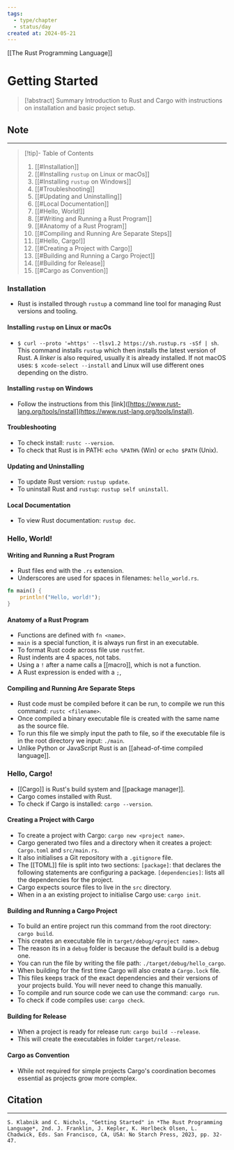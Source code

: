 ```yaml
---
tags:
  - type/chapter
  - status/day
created at: 2024-05-21
---
```

[[The Rust Programming Language]]
# Getting Started

> [!abstract] Summary
> Introduction to Rust and Cargo with instructions on installation and basic project setup. 
## Note
---
> [!tip]- Table of Contents
> 1. [[#Installation]]
> 	1. [[#Installing `rustup` on Linux or macOs]]
> 	2. [[#Installing `rustup` on Windows]]
> 	3. [[#Troubleshooting]]
> 	4. [[#Updating and Uninstalling]]
> 	5. [[#Local Documentation]]
> 2. [[#Hello, World!]]
> 	1. [[#Writing and Running a Rust Program]]
> 	2. [[#Anatomy of a Rust Program]]
> 	3. [[#Compiling and Running Are Separate Steps]]
> 3. [[#Hello, Cargo!]]
> 	1. [[#Creating a Project with Cargo]]
> 	2. [[#Building and Running a Cargo Project]]
> 	3. [[#Building for Release]]
> 	4. [[#Cargo as Convention]]
### Installation
- Rust is installed through `rustup` a command line tool for managing Rust versions and tooling.
#### Installing `rustup` on Linux or macOs
- `$ curl --proto '=https' --tlsv1.2 https://sh.rustup.rs -sSf | sh`.
  This command installs `rustup` which then installs the latest version of Rust.
  A *linker* is also required, usually it is already installed. If not macOS uses: `$ xcode-select --install` and Linux will use different ones depending on the distro.
#### Installing `rustup` on Windows
- Follow the instructions from this [link]([https://www.rust-lang.org/tools/install](https://www.rust-lang.org/tools/install).
#### Troubleshooting
- To check install: `rustc --version`.
- To check that Rust is in PATH: `echo %PATH%` (Win) or `echo $PATH` (Unix).
#### Updating and Uninstalling
- To update Rust version: `rustup update`.
- To uninstall Rust and `rustup`: `rustup self uninstall`.
#### Local Documentation
- To view Rust documentation: `rustup doc`.
### Hello, World!
#### Writing and Running a Rust Program
- Rust files end with the `.rs` extension.
- Underscores are used for spaces in filenames: `hello_world.rs`.
```rust
fn main() {
    println!("Hello, world!");
}
```
#### Anatomy of a Rust Program
- Functions are defined with `fn <name>`.
- `main` is a special function, it is always run first in an executable.
- To format Rust code across file use `rustfmt`.
- Rust indents are 4 spaces, not tabs.
- Using a `!` after a name calls a [[macro]], which is not a function.
- A Rust expression is ended with a `;`,
#### Compiling and Running Are Separate Steps
- Rust code must be compiled before it can be run, to compile we run this command: `rustc <filename>`.
- Once compiled a binary executable file is created with the same name as the source file.
- To run this file we simply input the path to file, so if the executable file is in the root directory we input: `./main`.
- Unlike Python or JavaScript Rust is an [[ahead-of-time compiled language]].
### Hello, Cargo!
- [[Cargo]] is Rust's build system and [[package manager]].
- Cargo comes installed with Rust.
- To check if Cargo is installed: `cargo --version`.
#### Creating a Project with Cargo
- To create a project with Cargo: `cargo new <project name>`.
- Cargo generated two files and a directory when it creates a project:
  `Cargo.toml` and `src/main.rs`.
- It also initialises a Git repository with a `.gitignore` file.
- The [[TOML]] file is split into two sections:
  `[package]`: that declares the following statements are configuring a package.
  `[dependencies]`: lists all the dependencies for the project.
- Cargo expects source files to live in the `src` directory. 
- When in a an existing project to initialise Cargo use: `cargo init`.
#### Building and Running a Cargo Project
- To build an entire project run this command from the root directory: `cargo build`.
- This creates an executable file in `target/debug/<project name>`.
- The reason its in a `debug` folder is because the default build is a debug one.
- You can run the file by writing the file path: `./target/debug/hello_cargo`.
- When building for the first time Cargo will also create a `Cargo.lock` file.
- This files keeps track of the exact dependencies and their versions of your projects build. You will never need to change this manually.
- To compile and run source code we can use the command: `cargo run`.
- To check if code compiles use: `cargo check`.
#### Building for Release
- When a project is ready for release run: `cargo build --release`.
- This will create the executables in folder `target/release`.
#### Cargo as Convention
- While not required for simple projects Cargo's coordination becomes essential as projects grow more complex.
## Citation
---
```
S. Klabnik and C. Nichols, "Getting Started" in *The Rust Programming Language*, 2nd. J. Franklin, J. Kepler, K. Horlbeck Olsen, L. Chadwick, Eds. San Francisco, CA, USA: No Starch Press, 2023, pp. 32-47.
```


